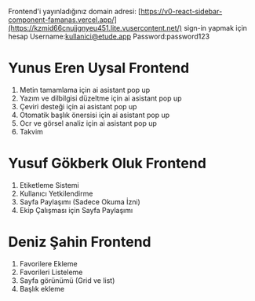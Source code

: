 Frontend'i yayınladığınız domain adresi: [https://v0-react-sidebar-component-famanas.vercel.app/](https://kzmid66cnujjgnyeu451.lite.vusercontent.net/)
sign-in yapmak için hesap
Username:kullanici@etude.app
Password:password123

# Yunus Eren Uysal Frontend #
1. Metin tamamlama için ai asistant pop up
2. Yazım ve dilbilgisi düzeltme  için ai asistant pop up
3. Çeviri desteği için ai asistant pop up
4. Otomatik başlık önersisi için ai asistant pop up
5. Ocr ve görsel analiz  için ai asistant pop up
6. Takvim



# Yusuf Gökberk Oluk Frontend #
1. Etiketleme Sistemi
2. Kullanıcı Yetkilendirme
3. Sayfa Paylaşımı (Sadece Okuma İzni)
4. Ekip Çalışması için Sayfa Paylaşımı

# Deniz Şahin Frontend #
1. Favorilere Ekleme
2. Favorileri Listeleme
3. Sayfa görünümü (Grid ve list)
4. Başlık ekleme

